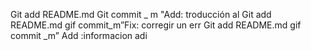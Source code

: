 Git add README.md 
Git commit _ m "Add: troducción al
Git add README.md
gif commit_m”Fix: corregir un err 
Git add README.md 
gif commit _m” Add :informacion adi